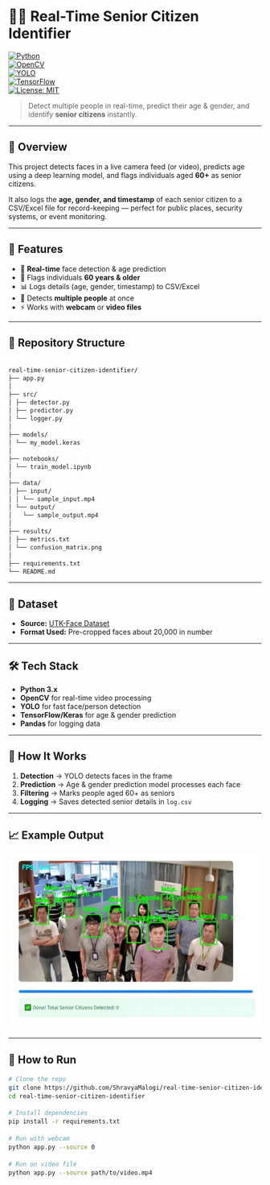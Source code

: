# 👴👵 Real-Time Senior Citizen Identifier  

[![Python](https://img.shields.io/badge/Python-3.x-blue)](https://www.python.org/)  
[![OpenCV](https://img.shields.io/badge/OpenCV-Computer%20Vision-green)](https://opencv.org/)  
[![YOLO](https://img.shields.io/badge/YOLO-Object%20Detection-orange)](https://pjreddie.com/darknet/yolo/)  
[![TensorFlow](https://img.shields.io/badge/TensorFlow-2.x-orange)](https://www.tensorflow.org/)  
[![License: MIT](https://img.shields.io/badge/License-MIT-yellow.svg)](https://opensource.org/licenses/MIT)  

> Detect multiple people in real-time, predict their age & gender, and identify **senior citizens** instantly.  

---

## 📌 Overview  
This project detects faces in a live camera feed (or video), predicts age using a deep learning model, and flags individuals aged **60+** as senior citizens.  

It also logs the **age, gender, and timestamp** of each senior citizen to a CSV/Excel file for record-keeping — perfect for public places, security systems, or event monitoring.  

---

## 🚀 Features  
- 🎥 **Real-time** face detection & age prediction  
- 🧓 Flags individuals **60 years & older**  
- 📊 Logs details (age, gender, timestamp) to CSV/Excel  
- 👥 Detects **multiple people** at once  
- ⚡ Works with **webcam** or **video files**

---

## 📂 Repository Structure

```

real-time-senior-citizen-identifier/
├── app.py
│
├── src/
│ ├── detector.py
│ ├── predictor.py
│ └── logger.py
│
├── models/
│ └── my_model.keras
│
├── notebooks/
│ └── train_model.ipynb
│
├── data/
│ ├── input/
│ │ └── sample_input.mp4
│ └── output/
│   └── sample_output.mp4
│
├── results/
│ ├── metrics.txt
│ └── confusion_matrix.png
│
├── requirements.txt
└── README.md

```

---

## 📂 Dataset  
- **Source:** [UTK-Face Dataset](https://www.kaggle.com/datasets/jangedoo/utkface-new)  
- **Format Used:** Pre-cropped faces about 20,000 in number  

---

## 🛠 Tech Stack  
- **Python 3.x**  
- **OpenCV** for real-time video processing  
- **YOLO** for fast face/person detection  
- **TensorFlow/Keras** for age & gender prediction  
- **Pandas** for logging data  

---

## 📜 How It Works  
1. **Detection** → YOLO detects faces in the frame  
2. **Prediction** → Age & gender prediction model processes each face  
3. **Filtering** → Marks people aged 60+ as seniors  
4. **Logging** → Saves detected senior details in `log.csv`  

---

## 📈 Example Output  

<img src="/samples/Visualization.jpg" alt="Sample Output" width="1200"/>

---

## 🏃 How to Run  
```bash
# Clone the repo
git clone https://github.com/ShravyaMalogi/real-time-senior-citizen-identifier.git
cd real-time-senior-citizen-identifier

# Install dependencies
pip install -r requirements.txt

# Run with webcam
python app.py --source 0

# Run on video file
python app.py --source path/to/video.mp4
